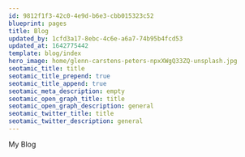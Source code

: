 ```yaml
---
id: 9812f1f3-42c0-4e9d-b6e3-cbb015323c52
blueprint: pages
title: Blog
updated_by: 1cfd3a17-8ebc-4c6e-a6a7-74b95b4fcd53
updated_at: 1642775442
template: blog/index
hero_image: home/glenn-carstens-peters-npxXWgQ33ZQ-unsplash.jpg
seotamic_title: title
seotamic_title_prepend: true
seotamic_title_append: true
seotamic_meta_description: empty
seotamic_open_graph_title: title
seotamic_open_graph_description: general
seotamic_twitter_title: title
seotamic_twitter_description: general
---
```

My Blog